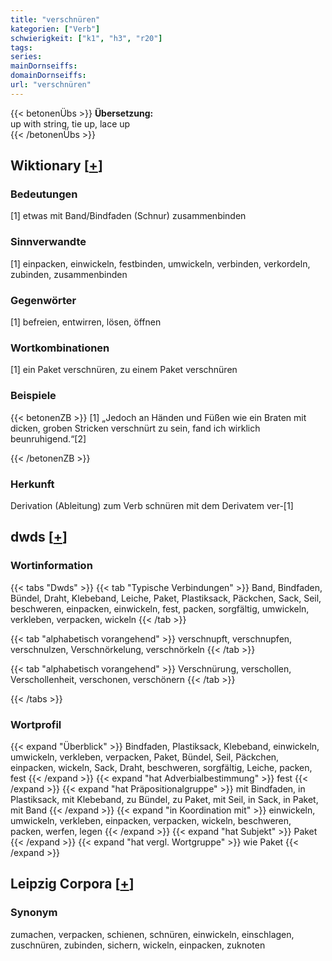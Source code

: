 ```yaml
---
title: "verschnüren"
kategorien: ["Verb"]
schwierigkeit: ["k1", "h3", "r20"]
tags:
series:
mainDornseiffs:
domainDornseiffs:
url: "verschnüren"
---
```


{{< betonenÜbs >}}
**Übersetzung:**  
up with string, tie up, lace up  
{{< /betonenÜbs >}}

## Wiktionary [[+](https://de.wiktionary.org/wiki/verschnüren)]

### Bedeutungen
[1] etwas mit Band/Bindfaden (Schnur) zusammenbinden  

### Sinnverwandte
[1] einpacken, einwickeln, festbinden, umwickeln, verbinden, verkordeln, zubinden, zusammenbinden  

### Gegenwörter
[1] befreien, entwirren, lösen, öffnen  

### Wortkombinationen
[1] ein Paket verschnüren, zu einem Paket verschnüren  

### Beispiele
{{< betonenZB >}}
[1] „Jedoch an Händen und Füßen wie ein Braten mit dicken, groben Stricken verschnürt zu sein, fand ich wirklich beunruhigend.“[2]  

{{< /betonenZB >}}
### Herkunft
Derivation (Ableitung) zum Verb schnüren mit dem Derivatem ver-[1]  



## dwds [[+](https://www.dwds.de/wb/verschnüren)]

### Wortinformation
{{< tabs "Dwds" >}}
{{< tab "Typische Verbindungen" >}}
Band, Bindfaden, Bündel, Draht, Klebeband, Leiche, Paket, Plastiksack, Päckchen, Sack, Seil, beschweren, einpacken, einwickeln, fest, packen, sorgfältig, umwickeln, verkleben, verpacken, wickeln
{{< /tab >}}

{{< tab "alphabetisch vorangehend" >}}
verschnupft, verschnupfen, verschnulzen, Verschnörkelung, verschnörkeln
{{< /tab >}}

{{< tab "alphabetisch vorangehend" >}}
Verschnürung, verschollen, Verschollenheit, verschonen, verschönern
{{< /tab >}}

{{< /tabs >}}

### Wortprofil
{{< expand "Überblick" >}} Bindfaden, Plastiksack, Klebeband, einwickeln, umwickeln, verkleben, verpacken, Paket, Bündel, Seil, Päckchen, einpacken, wickeln, Sack, Draht, beschweren, sorgfältig, Leiche, packen, fest {{< /expand >}}
{{< expand "hat Adverbialbestimmung" >}} fest {{< /expand >}}
{{< expand "hat Präpositionalgruppe" >}} mit Bindfaden, in Plastiksack, mit Klebeband, zu Bündel, zu Paket, mit Seil, in Sack, in Paket, mit Band {{< /expand >}}
{{< expand "in Koordination mit" >}} einwickeln, umwickeln, verkleben, einpacken, verpacken, wickeln, beschweren, packen, werfen, legen {{< /expand >}}
{{< expand "hat Subjekt" >}} Paket {{< /expand >}}
{{< expand "hat vergl. Wortgruppe" >}} wie Paket {{< /expand >}}

## Leipzig Corpora [[+](https://corpora.uni-leipzig.de/en/res?word=verschnüren&corpusId=deu_newscrawl-public_2018)]


### Synonym
zumachen, verpacken, schienen, schnüren, einwickeln, einschlagen, zuschnüren, zubinden, sichern, wickeln, einpacken, zuknoten

